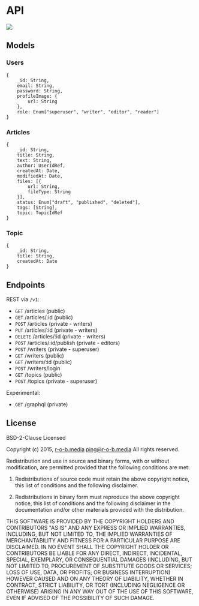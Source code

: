 # API

![](http://img.shields.io/badge/Status-Work%20In%20Progress-ff69b4.svg?style=flat)

## Models

### Users

```
{
    _id: String,
    email: String,
    password: String,
    profileImage: {
        url: String
    },
    role: Enum["superuser", "writer", "editor", "reader"]
}
```

### Articles

```
{
    _id: String,
    title: String,
    text: String,
    author: UserIdRef,
    createdAt: Date,
    modifiedAt: Date,
    files: [{
        url: String,
        fileType: String
    }],
    status: Enum["draft", "published", "deleted"],
    tags: [String],
    topic: TopicIdRef
}
```


### Topic

```
{
    _id: String,
    title: String,
    createdAt: Date
}
```

## Endpoints

REST via `/v1`:

- `GET` /articles (public)
- `GET` /articles/:id (public)
- `POST` /articles (private - writers)
- `PUT` /articles/:id (private - writers)
- `DELETE` /articles/:id (private - writers)
- `POST` /articles/:id/publish (private - editors)
- `POST` /writers (private - superuser)
- `GET` /writers (public)
- `GET` /writers/:id (public)
- `POST` /writers/login
- `GET` /topics (public)
- `POST` /topics (private - superuser)

Experimental:

- `GET` /graphql (private)

## License

BSD-2-Clause Licensed

Copyright (c) 2015, [r-o-b.media](http://r-o-b.media) ping@r-o-b.media 
All rights reserved.

Redistribution and use in source and binary forms, with or without modification, are permitted provided that the following conditions are met:

1. Redistributions of source code must retain the above copyright notice, this list of conditions and the following disclaimer.

2. Redistributions in binary form must reproduce the above copyright notice, this list of conditions and the following disclaimer in the documentation and/or other materials provided with the distribution.

THIS SOFTWARE IS PROVIDED BY THE COPYRIGHT HOLDERS AND CONTRIBUTORS "AS IS" AND ANY EXPRESS OR IMPLIED WARRANTIES, INCLUDING, BUT NOT LIMITED TO, THE IMPLIED WARRANTIES OF MERCHANTABILITY AND FITNESS FOR A PARTICULAR PURPOSE ARE DISCLAIMED. IN NO EVENT SHALL THE COPYRIGHT HOLDER OR CONTRIBUTORS BE LIABLE FOR ANY DIRECT, INDIRECT, INCIDENTAL, SPECIAL, EXEMPLARY, OR CONSEQUENTIAL DAMAGES (INCLUDING, BUT NOT LIMITED TO, PROCUREMENT OF SUBSTITUTE GOODS OR SERVICES; LOSS OF USE, DATA, OR PROFITS; OR BUSINESS INTERRUPTION) HOWEVER CAUSED AND ON ANY THEORY OF LIABILITY, WHETHER IN CONTRACT, STRICT LIABILITY, OR TORT (INCLUDING NEGLIGENCE OR OTHERWISE) ARISING IN ANY WAY OUT OF THE USE OF THIS SOFTWARE, EVEN IF ADVISED OF THE POSSIBILITY OF SUCH DAMAGE.
